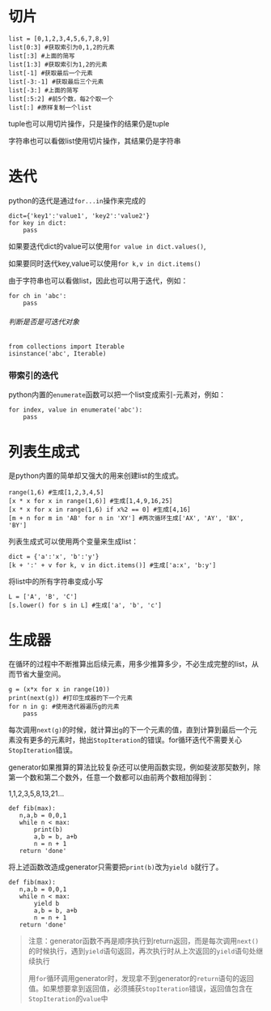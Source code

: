 # 切片

```
list = [0,1,2,3,4,5,6,7,8,9]
list[0:3] #获取索引为0,1,2的元素
list[:3] #上面的简写
list[1:3] #获取索引为1,2的元素
list[-1] #获取最后一个元素
list[-3:-1] #获取最后三个元素
list[-3:] #上面的简写
list[:5:2] #前5个数，每2个取一个
list[:] #原样复制一个list
```

tuple也可以用切片操作，只是操作的结果仍是tuple

字符串也可以看做list使用切片操作，其结果仍是字符串

# 迭代

python的迭代是通过`for...in`操作来完成的

```
dict={'key1':'value1', 'key2':'value2'}
for key in dict:
    pass
```

如果要迭代dict的value可以使用`for value in dict.values()`,

如果要同时迭代key,value可以使用`for k,v in dict.items()`

由于字符串也可以看做list，因此也可以用于迭代，例如：

```
for ch in 'abc':
    pass
```

###### 判断是否是可迭代对象

```
from collections import Iterable
isinstance('abc', Iterable)
```

### 带索引的迭代

python内置的`enumerate`函数可以把一个list变成索引-元素对，例如：

```
for index, value in enumerate('abc'):
    pass
```

# 列表生成式

是python内置的简单却又强大的用来创建list的生成式。

```
range(1,6) #生成[1,2,3,4,5]
[x * x for x in range(1,6)] #生成[1,4,9,16,25]
[x * x for x in range(1,6) if x%2 == 0] #生成[4,16]
[m + n for m in 'AB' for n in 'XY'] #两次循环生成['AX', 'AY', 'BX', 'BY']
```

列表生成式可以使用两个变量来生成list：

```
dict = {'a':'x', 'b':'y'}
[k + ':' + v for k, v in dict.items()] #生成['a:x', 'b:y']
```

将list中的所有字符串变成小写

```
L = ['A', 'B', 'C']
[s.lower() for s in L] #生成['a', 'b', 'c']
```

# 生成器

在循环的过程中不断推算出后续元素，用多少推算多少，不必生成完整的list，从而节省大量空间。

```
g = (x*x for x in range(10))
print(next(g)) #打印生成器的下一个元素
for n in g: #使用迭代器遍历g的元素
    pass
```

每次调用`next(g)`的时候，就计算出`g`的下一个元素的值，直到计算到最后一个元素没有更多的元素时，抛出`StopIteration`的错误。for循环迭代不需要关心`StopIteration`错误。

generator如果推算的算法比较复杂还可以使用函数实现，例如斐波那契数列，除第一个数和第二个数外，任意一个数都可以由前两个数相加得到：

1,1,2,3,5,8,13,21...

```
def fib(max):
   n,a,b = 0,0,1
   while n < max:
       print(b)
       a,b = b, a+b
       n = n + 1
   return 'done'
```

将上述函数改造成generator只需要把`print(b)`改为`yield b`就行了。

```
def fib(max):
   n,a,b = 0,0,1
   while n < max:
       yield b
       a,b = b, a+b
       n = n + 1
   return 'done'
```

> 注意：generator函数不再是顺序执行到return返回，而是每次调用`next()`的时候执行，遇到`yield`语句返回，再次执行时从上次返回的`yield`语句处继续执行
>
> 用`for`循环调用generator时，发现拿不到generator的`return`语句的返回值。如果想要拿到返回值，必须捕获`StopIteration`错误，返回值包含在`StopIteration`的`value`中





































